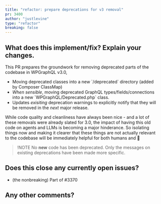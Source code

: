 ```yaml
---
title: "refactor: prepare deprecations for v3 removal"
pr: 3400
author: "justlevine"
type: "refactor"
breaking: false
---
```


## What does this implement/fix? Explain your changes.

This PR prepares the groundwork for removing deprecated parts of the codebase in WPGraphQL v3.0,

- Moving deprecated classes into a new \`/deprecated\` directory (added by Composer ClassMap)
- _When sensible_, moving deprecated GraphQL types/fields/connections into a new \`WPGraphQL/Deprecated.php\` class.
- Updates _exisiting_ deprecation warnings to explicitly notify that they will be removed in the _next_ major release.

While code quality and cleanliness have always been nice - and a lot of these removals were already slated for 3.0, the impact of having this old code on agents and LLMs is becoming a major hinderance. So isolating things now and making it clearer that these things are not actually relevant to the codebase will be immediately helpful for both humans and 🤖

> !NOTE
> No **new** code has been deprecated. Only the messages on existing deprecations have been made more specific.

## Does this close any currently open issues?



- (the nonbreaking) Part of #3370 

## Any other comments?
